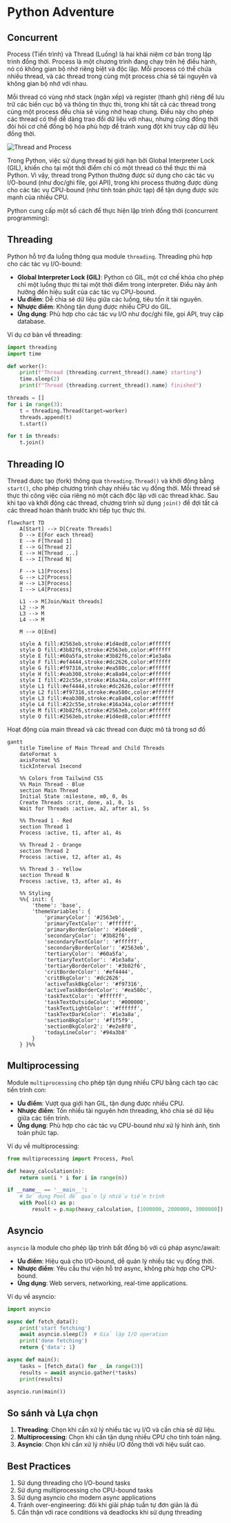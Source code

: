 # Python Adventure

## Concurrent

Process (Tiến trình) và Thread (Luồng) là hai khái niệm cơ bản trong lập trình đồng thời. Process là một chương trình đang chạy trên hệ điều hành, nó có không gian bộ nhớ riêng biệt và độc lập. Mỗi process có thể chứa nhiều thread, và các thread trong cùng một process chia sẻ tài nguyên và không gian bộ nhớ với nhau.

Mỗi thread có vùng nhớ stack (ngăn xếp) và register (thanh ghi) riêng để lưu trữ các biến cục bộ và thông tin thực thi, trong khi tất cả các thread trong cùng một process đều chia sẻ vùng nhớ heap chung. Điều này cho phép các thread có thể dễ dàng trao đổi dữ liệu với nhau, nhưng cũng đồng thời đòi hỏi cơ chế đồng bộ hóa phù hợp để tránh xung đột khi truy cập dữ liệu đồng thời.

![Thread and Process](./thread_and_process/thread_and_process.svg)

Trong Python, việc sử dụng thread bị giới hạn bởi Global Interpreter Lock (GIL), khiến cho tại một thời điểm chỉ có một thread có thể thực thi mã Python. Vì vậy, thread trong Python thường được sử dụng cho các tác vụ I/O-bound (như đọc/ghi file, gọi API), trong khi process thường được dùng cho các tác vụ CPU-bound (như tính toán phức tạp) để tận dụng được sức mạnh của nhiều CPU.

Python cung cấp một số cách để thực hiện lập trình đồng thời (concurrent programming):

## Threading

Python hỗ trợ đa luồng thông qua module `threading`. Threading phù hợp cho các tác vụ I/O-bound:

- **Global Interpreter Lock (GIL)**: Python có GIL, một cơ chế khóa cho phép chỉ một luồng thực thi tại một thời điểm trong interpreter. Điều này ảnh hưởng đến hiệu suất của các tác vụ CPU-bound.
- **Ưu điểm**: Dễ chia sẻ dữ liệu giữa các luồng, tiêu tốn ít tài nguyên.
- **Nhược điểm**: Không tận dụng được nhiều CPU do GIL.
- **Ứng dụng**: Phù hợp cho các tác vụ I/O như đọc/ghi file, gọi API, truy cập database.

Ví dụ cơ bản về threading:

```python
import threading
import time

def worker():
    print(f"Thread {threading.current_thread().name} starting")
    time.sleep(2)
    print(f"Thread {threading.current_thread().name} finished")

threads = []
for i in range(3):
    t = threading.Thread(target=worker)
    threads.append(t)
    t.start()

for t in threads:
    t.join()
```

## Threading IO

Thread được tạo (fork) thông qua `threading.Thread()` và khởi động bằng `start()`, cho phép chương trình chạy nhiều tác vụ đồng thời. Mỗi thread sẽ thực thi công việc của riêng nó một cách độc lập với các thread khác. Sau khi tạo và khởi động các thread, chương trình sử dụng `join()` để đợi tất cả các thread hoàn thành trước khi tiếp tục thực thi.


```mermaid
flowchart TD
    A[Start] --> D[Create Threads]
    D --> E{For each thread}
    E --> F[Thread 1]
    E --> G[Thread 2]
    E --> H[Thread ...]
    E --> I[Thread N]
    
    F --> L1[Process]
    G --> L2[Process]
    H --> L3[Process]
    I --> L4[Process]
    
    L1 --> M[Join/Wait threads]
    L2 --> M
    L3 --> M
    L4 --> M
    
    M --> O[End]

    style A fill:#2563eb,stroke:#1d4ed8,color:#ffffff
    style D fill:#3b82f6,stroke:#2563eb,color:#ffffff
    style E fill:#60a5fa,stroke:#3b82f6,color:#1e3a8a
    style F fill:#ef4444,stroke:#dc2626,color:#ffffff
    style G fill:#f97316,stroke:#ea580c,color:#ffffff
    style H fill:#eab308,stroke:#ca8a04,color:#ffffff
    style I fill:#22c55e,stroke:#16a34a,color:#ffffff
    style L1 fill:#ef4444,stroke:#dc2626,color:#ffffff
    style L2 fill:#f97316,stroke:#ea580c,color:#ffffff
    style L3 fill:#eab308,stroke:#ca8a04,color:#ffffff
    style L4 fill:#22c55e,stroke:#16a34a,color:#ffffff
    style M fill:#3b82f6,stroke:#2563eb,color:#ffffff
    style O fill:#2563eb,stroke:#1d4ed8,color:#ffffff
```


Hoạt động của main thread và các thread con được mô tả trong sơ đồ

```mermaid
gantt
    title Timeline of Main Thread and Child Threads
    dateFormat s
    axisFormat %S
    tickInterval 1second

    %% Colors from Tailwind CSS
    %% Main Thread - Blue
    section Main Thread
    Initial State :milestone, m0, 0, 0s
    Create Threads :crit, done, a1, 0, 1s
    Wait for Threads :active, a2, after a1, 5s

    %% Thread 1 - Red
    section Thread 1
    Process :active, t1, after a1, 4s

    %% Thread 2 - Orange
    section Thread 2
    Process :active, t2, after a1, 4s

    %% Thread 3 - Yellow
    section Thread N
    Process :active, t3, after a1, 4s

    %% Styling
    %%{ init: { 
        'theme': 'base',
        'themeVariables': {
            'primaryColor': '#2563eb',
            'primaryTextColor': '#ffffff',
            'primaryBorderColor': '#1d4ed8',
            'secondaryColor': '#3b82f6',
            'secondaryTextColor': '#ffffff',
            'secondaryBorderColor': '#2563eb',
            'tertiaryColor': '#60a5fa',
            'tertiaryTextColor': '#1e3a8a',
            'tertiaryBorderColor': '#3b82f6',
            'critBorderColor': '#ef4444',
            'critBkgColor': '#dc2626',
            'activeTaskBkgColor': '#f97316',
            'activeTaskBorderColor': '#ea580c',
            'taskTextColor': '#ffffff',
            'taskTextOutsideColor': '#000000',
            'taskTextLightColor': '#ffffff',
            'taskTextDarkColor': '#1e3a8a',
            'sectionBkgColor': '#f1f5f9',
            'sectionBkgColor2': '#e2e8f0',
            'todayLineColor': '#94a3b8'
        }
    } }%%
```

## Multiprocessing

Module `multiprocessing` cho phép tận dụng nhiều CPU bằng cách tạo các tiến trình con:

- **Ưu điểm**: Vượt qua giới hạn GIL, tận dụng được nhiều CPU.
- **Nhược điểm**: Tốn nhiều tài nguyên hơn threading, khó chia sẻ dữ liệu giữa các tiến trình.
- **Ứng dụng**: Phù hợp cho các tác vụ CPU-bound như xử lý hình ảnh, tính toán phức tạp.

Ví dụ về multiprocessing:
```python
from multiprocessing import Process, Pool

def heavy_calculation(n):
    return sum(i * i for i in range(n))

if __name__ == '__main__':
    # Sử dụng Pool để quản lý nhiều tiến trình
    with Pool(4) as p:
        result = p.map(heavy_calculation, [1000000, 2000000, 3000000])
```

## Asyncio

`asyncio` là module cho phép lập trình bất đồng bộ với cú pháp async/await:

- **Ưu điểm**: Hiệu quả cho I/O-bound, dễ quản lý nhiều tác vụ đồng thời.
- **Nhược điểm**: Yêu cầu thư viện hỗ trợ async, không phù hợp cho CPU-bound.
- **Ứng dụng**: Web servers, networking, real-time applications.

Ví dụ về asyncio:
```python
import asyncio

async def fetch_data():
    print('start fetching')
    await asyncio.sleep(2)  # Giả lập I/O operation
    print('done fetching')
    return {'data': 1}

async def main():
    tasks = [fetch_data() for _ in range(3)]
    results = await asyncio.gather(*tasks)
    print(results)

asyncio.run(main())
```

## So sánh và Lựa chọn

1. **Threading**: Chọn khi cần xử lý nhiều tác vụ I/O và cần chia sẻ dữ liệu.
2. **Multiprocessing**: Chọn khi cần tận dụng nhiều CPU cho tính toán nặng.
3. **Asyncio**: Chọn khi cần xử lý nhiều I/O đồng thời với hiệu suất cao.

## Best Practices

1. Sử dụng threading cho I/O-bound tasks
2. Sử dụng multiprocessing cho CPU-bound tasks
3. Sử dụng asyncio cho modern async applications
4. Tránh over-engineering: đôi khi giải pháp tuần tự đơn giản là đủ
5. Cẩn thận với race conditions và deadlocks khi sử dụng threading